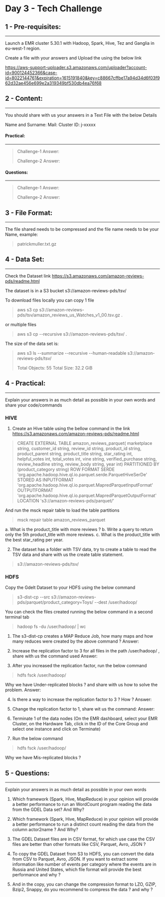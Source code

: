 # Day 3 - Tech Challenge


## **1 - Pre-requisites:**
----
Launch a EMR cluster 5.30.1 with Hadoop, Spark, Hive, Tez and Ganglia  in eu-west-1 region.

Create a file with your answers and Upload the using the below link

https://aws-support-uploader.s3.amazonaws.com/uploader?account-id=900124452366&case-id=8022144761&expiration=1615191840&key=c88667cffbe17a94d34d6f03f962d32ae456e699e2a319349bf530db4ea76f68


## **2 - Content:**
----
You should share with us your answers in a Text File with the below Details

Name and Surname:
Mail:
Cluster ID: j-xxxxx

#### Practical:
***

> Challenge-1
> Answer:
> 
> Challenge-2
> Answer:

#### Questions:
___

> Challenge-1
> Answer:
> 
> Challenge-2
> Answer:


## **3 - File Format:**
----
The file shared needs to be compressed and the file name needs to be your Name, example:

> patrickmuller.txt.gz


## **4 - Data Set:**
----

Check the Dataset link
https://s3.amazonaws.com/amazon-reviews-pds/readme.html

The dataset is in a S3 bucket
s3://amazon-reviews-pds/tsv/

To download files locally you can copy 1 file 
>aws s3 cp s3://amazon-reviews-pds/tsv/amazon_reviews_us_Watches_v1_00.tsv.gz .

or multiple files
>aws s3 cp --recursive s3://amazon-reviews-pds/tsv/ .

The size of the data set is:
> aws s3 ls --summarize --recursive --human-readable s3://amazon-reviews-pds/tsv/
>
> Total Objects: 55
> Total Size: 32.2 GiB



## **4 - Practical:**
----

Explain your answers in as much detail as possible in your own words and share your code/commands


### HIVE

1.	Create an Hive table using the bellow command in the link https://s3.amazonaws.com/amazon-reviews-pds/readme.html
> CREATE EXTERNAL TABLE amazon_reviews_parquet(
>   marketplace string, 
>   customer_id string, 
>   review_id string, 
>   product_id string, 
>   product_parent string, 
>   product_title string, 
>   star_rating int, 
>   helpful_votes int, 
>   total_votes int, 
>   vine string, 
>   verified_purchase string, 
>   review_headline string, 
>   review_body string, 
>   year int)
> PARTITIONED BY (product_category string)
> ROW FORMAT SERDE 
>   'org.apache.hadoop.hive.ql.io.parquet.serde.ParquetHiveSerDe' 
> STORED AS INPUTFORMAT 
>   'org.apache.hadoop.hive.ql.io.parquet.MapredParquetInputFormat' 
> OUTPUTFORMAT 
>   'org.apache.hadoop.hive.ql.io.parquet.MapredParquetOutputFormat'
> LOCATION
>   's3://amazon-reviews-pds/parquet/'

And run the msck repair table to load the table partitions
>   msck repair table amazon_reviews_parquet

a.  What is the product_title with more reviews ?
b.  Write a query to return only the 5th product_title with more reviews.
c.  What is the product_title with the best star_rating per year.


2.	The dataset has a folder with TSV data, try to create a table to read the TSV data and share with us the create table statement.
>   s3://amazon-reviews-pds/tsv/

### HDFS
Copy the Gdelt Dataset to your HDFS using the below command 
> s3-dist-cp --src s3://amazon-reviews-pds/parquet/product_category=Toys/ --dest /user/hadoop/

You can check the files created running the below command in a second terminal tab
> hadoop fs -du /user/hadoop/ | wc

1.	The s3-dist-cp creates a MAP Reduce Job, how many maps and how many reduces were created by the above command ?
Answer: 

2.	Increase the replication factor to 3 for all files in the path /user/hadoop/ , share with us the command used
Answer: 

3.	After you increased the replication factor, run the below command
> hdfs fsck /user/hadoop/

Why we have Under-replicated blocks ? and share with us how to solve the problem.
Answer:

4.	Is there a way to increase the replication factor to 3 ? How ?
Answer: 

5.  Change the replication factor to 1, share wit us the command:
Answer:

6.  Terminate 1 of the data nodes 
(On the EMR dashboard, select your EMR Cluster, on the Hardware Tab, click in the ID of the Core Group and select one instance and click on Terminate)

7. Run the below command 
> hdfs fsck /user/hadoop/

Why we have Mis-replicated blocks ?


## **5 - Questions:**
----

Explain your answers in as much detail as possible in your own words

1.	Which framework (Spark, Hive, MapReduce) in your opinion will provide a better performance to run an WordCount program reading the data from the GDEL Data set?
And Why?

2.	Which framework (Spark, Hive, MapReduce) in your opinion will provide a better performance to run a distinct count reading the data from the column actor2name ? And Why?

3.	The GDEL Dataset files are in CSV format, for which use case the CSV files are better than other formats like CSV, Parquet, Avro, JSON ?

4.	To copy the GDEL Dataset from S3 to HDFS, you can convert the data from CSV to Parquet, Avro, JSON. If you want to extract some information like number of events per category where the events are in Russia and United States, which file format will provide the best performance and why ?

5.  And in the copy, you can change the compression format to LZO, GZIP, Bzip2, Snappy, do you recommend to compress the data ? and why ?

